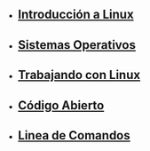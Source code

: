 - ## [Introducción a Linux](1_Introduccion_a_Linux.md)
- ## [Sistemas Operativos](2_Sistema_Operativos.md)
- ## [Trabajando con Linux](3_Trabajando_con_Linux.md)
- ## [Código Abierto](4_Codigo_abrierto.md)
- ## [Linea de Comandos](5_Linea_de_Comandos.md)